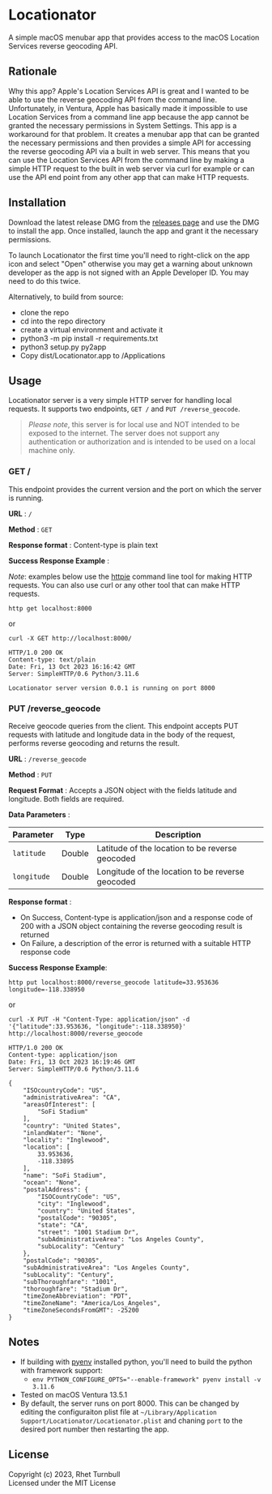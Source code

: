 # Locationator

A simple macOS menubar app that provides access to the macOS Location Services reverse geocoding API.

## Rationale

Why this app? Apple's Location Services API is great and I wanted to be able to use the reverse geocoding API from the command line. Unfortunately, in Ventura, Apple has basically made it impossible to use Location Services from a command line app because the app cannot be granted the necessary permissions in System Settings. This app is a workaround for that problem. It creates a menubar app that can be granted the necessary permissions and then provides a simple API for accessing the reverse geocoding API via a built in web server. This means that you can use the Location Services API from the command line by making a simple HTTP request to the built in web server via curl for example or can use the API end point from any other app that can make HTTP requests.

## Installation

Download the latest release DMG from the [releases page](https://github.com/RhetTbull/locationator/releases) and use the DMG to install the app. Once installed, launch the app and grant it the necessary permissions.

To launch Locationator the first time you'll need to right-click on the app icon and select "Open" otherwise you may get a warning about unknown developer as the app is not signed with an Apple Developer ID. You may need to do this twice.

Alternatively, to build from source:

- clone the repo
- cd into the repo directory
- create a virtual environment and activate it
- python3 -m pip install -r requirements.txt
- python3 setup.py py2app
- Copy dist/Locationator.app to /Applications

## Usage

Locationator server is a very simple HTTP server for handling local requests. It supports two endpoints, `GET /` and `PUT /reverse_geocode`.

>*Please note*, this server is for local use and NOT intended to be exposed to the internet. The server does not support any authentication or authorization and is intended to be used on a local machine only.

### GET /

This endpoint provides the current version and the port on which the server is running.

**URL** : `/`

**Method** : `GET`

**Response format** : Content-type is plain text

**Success Response Example** :

*Note*: examples below use the [httpie](https://httpie.io/) command line tool for making HTTP requests. You can also use curl or any other tool that can make HTTP requests.

`http get localhost:8000`

or

`curl -X GET http://localhost:8000/`

```http
HTTP/1.0 200 OK
Content-type: text/plain
Date: Fri, 13 Oct 2023 16:16:42 GMT
Server: SimpleHTTP/0.6 Python/3.11.6

Locationator server version 0.0.1 is running on port 8000
```

### PUT /reverse_geocode

Receive geocode queries from the client. This endpoint accepts PUT requests with latitude and longitude data in the body of the request, performs reverse geocoding and returns the result.

**URL** : `/reverse_geocode`

**Method** : `PUT`

**Request Format** : Accepts a JSON object with the fields latitude and longitude. Both fields are required.

**Data Parameters** :

|Parameter|Type|Description|
|---|---|---|
|`latitude`|Double|Latitude of the location to be reverse geocoded|
|`longitude`|Double|Longitude of the location to be reverse geocoded|

**Response format** : 

- On Success, Content-type is application/json and a response code of 200 with a JSON object containing the reverse geocoding result is returned
- On Failure, a description of the error is returned with a suitable HTTP response code

**Success Response Example**:

`http put localhost:8000/reverse_geocode latitude=33.953636 longitude=-118.338950`

or

`curl -X PUT -H "Content-Type: application/json" -d '{"latitude":33.953636, "longitude":-118.338950}' http://localhost:8000/reverse_geocode`

```http
HTTP/1.0 200 OK
Content-type: application/json
Date: Fri, 13 Oct 2023 16:19:46 GMT
Server: SimpleHTTP/0.6 Python/3.11.6

{
    "ISOcountryCode": "US",
    "administrativeArea": "CA",
    "areasOfInterest": [
        "SoFi Stadium"
    ],
    "country": "United States",
    "inlandWater": "None",
    "locality": "Inglewood",
    "location": [
        33.953636,
        -118.33895
    ],
    "name": "SoFi Stadium",
    "ocean": "None",
    "postalAddress": {
        "ISOCountryCode": "US",
        "city": "Inglewood",
        "country": "United States",
        "postalCode": "90305",
        "state": "CA",
        "street": "1001 Stadium Dr",
        "subAdministrativeArea": "Los Angeles County",
        "subLocality": "Century"
    },
    "postalCode": "90305",
    "subAdministrativeArea": "Los Angeles County",
    "subLocality": "Century",
    "subThoroughfare": "1001",
    "thoroughfare": "Stadium Dr",
    "timeZoneAbbreviation": "PDT",
    "timeZoneName": "America/Los_Angeles",
    "timeZoneSecondsFromGMT": -25200
}
```

## Notes

- If building with [pyenv](https://github.com/pyenv/pyenv) installed python, you'll need to build the python with framework support:
  - `env PYTHON_CONFIGURE_OPTS="--enable-framework" pyenv install -v 3.11.6`
- Tested on macOS Ventura 13.5.1
- By default, the server runs on port 8000. This can be changed by editing the configuraiton plist file at `~/Library/Application Support/Locationator/Locationator.plist` and chaning `port` to the desired port number then restarting the app.

## License

Copyright (c) 2023, Rhet Turnbull  
Licensed under the MIT License
